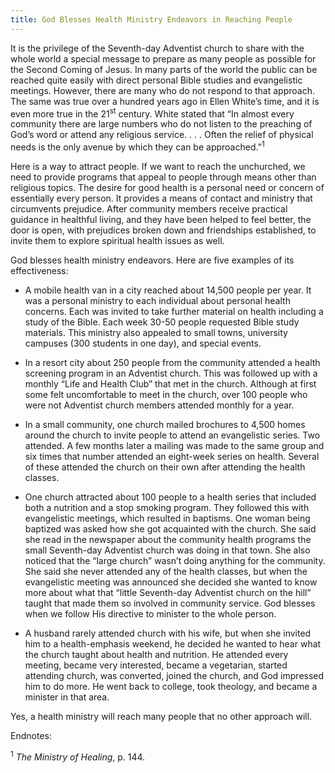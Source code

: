 ```yaml
---
title: God Blesses Health Ministry Endeavors in Reaching People
---
```


It is the privilege of the Seventh-day Adventist church to share with the whole world a special message to prepare as many people as possible for the Second Coming of Jesus. In many parts of the world the public can be reached quite easily with direct personal Bible studies and evangelistic meetings. However, there are many who do not respond to that approach. The same was true over a hundred years ago in Ellen White’s time, and it is even more true in the 21<sup>st</sup> century. White stated that “In almost every community there are large numbers who do not listen to the preaching of God’s word or attend any religious service. . . . Often the relief of physical needs is the only avenue by which they can be approached.”<sup>1</sup>

Here is a way to attract people. If we want to reach the unchurched, we need to provide programs that appeal to people through means other than religious topics. The desire for good health is a personal need or concern of essentially every person. It provides a means of contact and ministry that circumvents prejudice. After community members receive practical guidance in healthful living, and they have been helped to feel better, the door is open, with prejudices broken down and friendships established, to invite them to explore spiritual health issues as well.

God blesses health ministry endeavors. Here are five examples of its effectiveness:

- A mobile health van in a city reached about 14,500 people per year. It was a personal ministry to each individual about personal health concerns. Each was invited to take further material on health including a study of the Bible. Each week 30-50 people requested Bible study materials. This ministry also appealed to small towns, university campuses (300 students in one day), and special events.

- In a resort city about 250 people from the community attended a health screening program in an Adventist church. This was followed up with a monthly “Life and Health Club” that met in the church. Although at first some felt uncomfortable to meet in the church, over 100 people who were not Adventist church members attended monthly for a year.

- In a small community, one church mailed brochures to 4,500 homes around the church to invite people to attend an evangelistic series. Two attended. A few months later a mailing was made to the same group and six times that number attended an eight-week series on health. Several of these attended the church on their own after attending the health classes.

- One church attracted about 100 people to a health series that included both a nutrition and a stop smoking program. They followed this with evangelistic meetings, which resulted in baptisms. One woman being baptized was asked how she got acquainted with the church. She said she read in the newspaper about the community health programs the small Seventh-day Adventist church was doing in that town. She also noticed that the “large church” wasn’t doing anything for the community. She said she never attended any of the health classes, but when the evangelistic meeting was announced she decided she wanted to know more about what that “little Seventh-day Adventist church on the hill” taught that made them so involved in community service. God blesses when we follow His directive to minister to the whole person.

- A husband rarely attended church with his wife, but when she invited him to a health-emphasis weekend, he decided he wanted to hear what the church taught about health and nutrition. He attended every meeting, became very interested, became a vegetarian, started attending church, was converted, joined the church, and God impressed him to do more. He went back to college, took theology, and became a minister in that area.

Yes, a health ministry will reach many people that no other approach will.

Endnotes:

<sup>1</sup> _The Ministry of Healing_, p. 144.